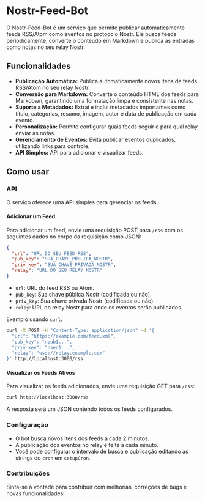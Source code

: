 # Nostr-Feed-Bot

O Nostr-Feed-Bot é um serviço que permite publicar automaticamente feeds RSS/Atom como eventos no protocolo Nostr. Ele
busca feeds periodicamente, converte o conteúdo em Markdown e publica as entradas como notas no seu relay Nostr.

## Funcionalidades

- **Publicação Automática:** Publica automaticamente novos itens de feeds RSS/Atom no seu relay Nostr.
- **Conversão para Markdown:** Converte o conteúdo HTML dos feeds para Markdown, garantindo uma formatação limpa e
  consistente nas notas.
- **Suporte a Metadados:** Extrai e inclui metadados importantes como título, categorias, resumo, imagem, autor e data
  de publicação em cada evento.
- **Personalização:** Permite configurar quais feeds seguir e para qual relay enviar as notas.
- **Gerenciamento de Eventos:** Evita publicar eventos duplicados, utilizando links para controle.
- **API Simples:** API para adicionar e visualizar feeds.

## Como usar

### API

O serviço oferece uma API simples para gerenciar os feeds.

#### Adicionar um Feed

Para adicionar um feed, envie uma requisição POST para `/rss` com os seguintes dados no corpo da requisição como JSON:

```json
{
  "url": "URL_DO_SEU_FEED_RSS",
  "pub_key": "SUA_CHAVE_PÚBLICA_NOSTR",
  "priv_key": "SUA_CHAVE_PRIVADA_NOSTR",
  "relay": "URL_DO_SEU_RELAY_NOSTR"
}
```

-   `url`: URL do feed RSS ou Atom.
-   `pub_key`: Sua chave pública Nostr (codificada ou não).
-   `priv_key`: Sua chave privada Nostr (codificada ou não).
-   `relay`: URL do relay Nostr para onde os eventos serão publicados.

Exemplo usando `curl`:

```bash
curl -X POST -H "Content-Type: application/json" -d '{
  "url": "https://example.com/feed.xml",
  "pub_key": "npub1...",
  "priv_key": "nsec1...",
  "relay": "wss://relay.example.com"
}' http://localhost:3000/rss
```

#### Visualizar os Feeds Ativos

Para visualizar os feeds adicionados, envie uma requisição GET para `/rss`:

```bash
curl http://localhost:3000/rss
```

A resposta será um JSON contendo todos os feeds configurados.

### Configuração

-   O bot busca novos itens dos feeds a cada 2 minutos.
-   A publicação dos eventos no relay é feita a cada minuto.
-   Você pode configurar o intervalo de busca e publicação editando as strings do `cron` em `setupCron`.

### Contribuições

Sinta-se à vontade para contribuir com melhorias, correções de bugs e novas funcionalidades!